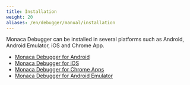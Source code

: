```yaml
---
title: Installation
weight: 20
aliases: /en/debugger/manual/installation
---
```


Monaca Debugger can be installed in several platforms such as Android,
Android Emulator, iOS and Chrome App.

- [Monaca Debugger for Android](debugger_android)
- [Monaca Debugger for iOS](debugger_ios)
- [Monaca Debugger for Chrome Apps](debugger_chrome)
- [Monaca Debugger for Android Emulator](debugger_emulator)


